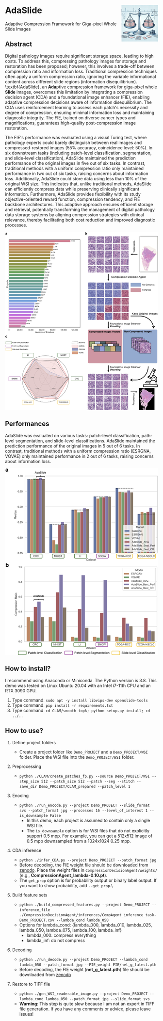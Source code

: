 # AdaSlide <img src="docs/adaslide.jpg" width="120px" align="right" />
Adaptive Compression Framework for Giga-pixel Whole Slide Images

## Abstract
Digital pathology images require significant storage space, leading to high costs. To address this, compressing pathology images for storage and restoration has been proposed; however, this involves a trade-off between compression ratio and information loss. Traditional compression techniques often apply a uniform compression ratio, ignoring the variable informational content across different slide regions (information disequilibrium). \textbf{AdaSlide}, an **Ada**ptive compression framework for giga-pixel whole **Slide** images, overcomes this limitation by integrating a compression decision agent (CDA) and a foundational image enhancer (FIE), enabling adaptive compression decisions aware of information disequilibrium. The CDA uses reinforcement learning to assess each patch's necessity and degree of compression, ensuring minimal information loss and maintaining diagnostic integrity. The FIE, trained on diverse cancer types and magnifications, guarantees high-quality post-compression image restoration.

The FIE's performance was evaluated using a visual Turing test, where pathology experts could barely distinguish between real images and compressed-restored images (55\% accuracy, coincidence level: 50\%). In six downstream tasks (including patch-level classification, segmentation, and slide-level classification), AdaSlide maintained the prediction performance of the original images in five out of six tasks. In contrast, traditional methods with a uniform compression ratio only maintained performance in two out of six tasks, raising concerns about information loss. Additionally, AdaSlide could store data using less than 10\% of the original WSI size. This indicates that, unlike traditional methods, AdaSlide can efficiently compress data while preserving clinically significant information. Furthermore, AdaSlide provides flexibility with its study objective-oriented reward function, compression tendency, and FIE backbone architectures. This adaptive approach ensures efficient storage and retrieval, potentially transforming the management of digital pathology data storage systems by aligning compression strategies with clinical relevance, thereby facilitating both cost reduction and improved diagnostic processes.

![overview](./docs/Figure_overview.png)

## Performances
AdaSlide was evaluated on various tasks: patch-level classification, path-level segmentation, and slide-level classifications. AdaSlide maintained the prediction performance of the original images in 5 out of 6 tasks. In contrast, traditional methods with a uniform compression ratio (ESRGNA, VQVAE) only maintained performance in 2 out of 6 tasks, raising concerns about information loss.

![performance](./docs/Figure_downstream_tasks.png)

## How to install?
I recommend using Anaconda or Miniconda. The Python version is 3.8. This demo was tested on Linux Ubuntu 20.04 with an Intel i7-11th CPU and an RTX 3090 GPU.

1. Type command: `sudo apt -y install libvips-dev openslide-tools`
2. Type command: `pip install -r requirements.txt`
3. Type command: `cd CLAM/smooth-topk; python setup.py install; cd ../..`

## How to use?
1. Define project folders
   - Create a project folder like `Demo_PROJECT` and a `Demo_PROJECT/WSI` folder. Place the WSI file into the `Demo_PROJECT/WSI` folder.
2. Preprocessing
   - `python ./CLAM/create_patches_fp.py --source Demo_PROJECT/WSI --step_size 512 --patch_size 512 --patch --seg --stitch --save_dir Demo_PROJECT/CLAM_prepared --patch_level 1`
3. Enoding
   - `python ./run_encode.py --project Demo_PROJECT --slide_format svs --patch_format jpg --processes 16 --level_of_interest 1 --is_downsample False`
     - In this demo, each project is assumed to contain only a single WSI file.
     - The `is_downsample` option is for WSI files that do not explicitly support 0.5 mpp. For example, you can get a 512x512 image of 0.5 mpp downsampled from a 1024x1024 0.25 mpp.

4. CDA inference
   - `python ./infer_CDA.py --project Demo_PROJECT --patch_format jpg`
   - Before decoding, the FIE weight file should be downloaded from [zenodo](https://zenodo.org/records/11069591). Place the weight files in `CompressionDecisionAgent/weights/` (e.g., **CompressionAgent_lambda-0.10.pt**).
   - The `get_prop` option is for probability output or binary label output. If you want to show probability, add `--get_prop`.\
5. Build feature sets
   - `python ./build_compressed_features.py --project Demo_PROJECT --inference_file ./CompressionDecisionAgent/inferences/CompAgent_inference_task-Demo_PROJECT.csv --lambda_cond lambda_050`
   - Options for lambda_cond: {lambda_000, lambda_010, lambda_025, lambda_050, lambda_075, lambda_100, lambda_inf}
     - lambda_000: compress everything
     - lambda_inf: do not compress
6. Decoding
   - `python ./run_decode.py --project Demo_PROJECT --lambda_cond lambda_050 --patch_format jpg --FIE_weight FIE/net_g_latest.pth`
   - Before decoding, the FIE weight (**net_g_latest.pth**) file should be downloaded from [zenodo](https://zenodo.org/records/11069591)
7. Restore to TIFF file
   - `python ./gen_WSI_readerable_image.py --project Demo_PROJECT --lambda_cond lambda_050 --patch_format jpg --slide_format svs`
   - **Warning**: This step is quite slow because I am not an expert in TIFF file generation. If you have any comments or advice, please leave issues!